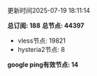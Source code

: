 更新时间2025-07-19 18:11:14

**总订阅: 188**
**总节点: 44397**
- vless节点: 19821
- hysteria2节点: 8

**google ping有效节点: 14**
